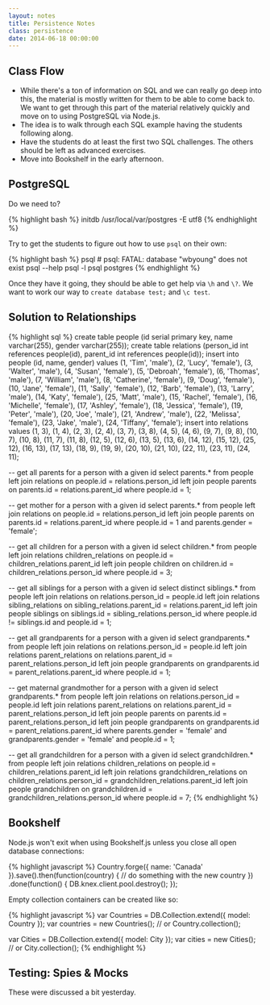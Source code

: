 ```yaml
---
layout: notes
title: Persistence Notes
class: persistence
date: 2014-06-18 00:00:00
---
```


## Class Flow

- While there's a ton of information on SQL and we can really go deep into
this, the material is mostly written for them to be able to come back to. We
want to get through this part of the material relatively quickly and move on
to using PostgreSQL via Node.js.
- The idea is to walk through each SQL example having the students following
along.
- Have the students do at least the first two SQL challenges. The others should
be left as advanced exercises.
- Move into Bookshelf in the early afternoon.

## PostgreSQL

Do we need to?

{% highlight bash %}
initdb /usr/local/var/postgres -E utf8
{% endhighlight %}

Try to get the students to figure out how to use `psql` on their own:

{% highlight bash %}
psql # psql: FATAL:  database "wbyoung" does not exist
psql --help
psql -l
psql postgres
{% endhighlight %}

Once they have it going, they should be able to get help via `\h` and `\?`. We
want to work our way to `create database test;` and `\c test`.

## Solution to Relationships

{% highlight sql %}
create table people (id serial primary key, name varchar(255), gender varchar(255));
create table relations (person_id int references people(id),  parent_id int references people(id));
insert into people (id, name, gender) values (1, 'Tim', 'male'), (2, 'Lucy', 'female'), (3, 'Walter', 'male'), (4, 'Susan', 'female'), (5, 'Debroah', 'female'), (6, 'Thomas', 'male'), (7, 'William', 'male'), (8, 'Catherine', 'female'), (9, 'Doug', 'female'), (10, 'Jane', 'female'), (11, 'Sally', 'female'), (12, 'Barb', 'female'), (13, 'Larry', 'male'), (14, 'Katy', 'female'), (25, 'Matt', 'male'), (15, 'Rachel', 'female'), (16, 'Michelle', 'female'), (17, 'Ashley', 'female'), (18, 'Jessica', 'female'), (19, 'Peter', 'male'), (20, 'Joe', 'male'), (21, 'Andrew', 'male'), (22, 'Melissa', 'female'), (23, 'Jake', 'male'), (24, 'Tiffany', 'female');
insert into relations values (1, 3), (1, 4), (2, 3), (2, 4), (3, 7), (3, 8), (4, 5), (4, 6), (9, 7), (9, 8), (10, 7), (10, 8), (11, 7), (11, 8), (12, 5), (12, 6), (13, 5), (13, 6), (14, 12), (15, 12), (25, 12), (16, 13), (17, 13), (18, 9), (19, 9), (20, 10), (21, 10), (22, 11), (23, 11), (24, 11);

-- get all parents for a person with a given id
select parents.*
from people
left join relations on people.id = relations.person_id
left join people parents on parents.id = relations.parent_id
where people.id = 1;

-- get mother for a person with a given id
select parents.*
from people
left join relations on people.id = relations.person_id
left join people parents on parents.id = relations.parent_id
where people.id = 1 and parents.gender = 'female';

-- get all children for a person with a given id
select children.*
from people
left join relations children_relations on people.id = children_relations.parent_id
left join people children on children.id = children_relations.person_id
where people.id = 3;

-- get all siblings for a person with a given id
select distinct siblings.*
from people
left join relations on relations.person_id = people.id
left join relations sibling_relations on sibling_relations.parent_id = relations.parent_id
left join people siblings on siblings.id = sibling_relations.person_id
where people.id != siblings.id and people.id = 1;

-- get all grandparents for a person with a given id
select grandparents.*
from people
left join relations on relations.person_id = people.id
left join relations parent_relations on relations.parent_id = parent_relations.person_id
left join people grandparents on grandparents.id = parent_relations.parent_id
where people.id = 1;

-- get maternal grandmother for a person with a given id
select grandparents.*
from people
left join relations on relations.person_id = people.id
left join relations parent_relations on relations.parent_id = parent_relations.person_id
left join people parents on parents.id = parent_relations.person_id
left join people grandparents on grandparents.id = parent_relations.parent_id
where parents.gender = 'female' and grandparents.gender = 'female' and people.id = 1;


-- get all grandchildren for a person with a given id
select grandchildren.*
from people
left join relations children_relations on people.id = children_relations.parent_id
left join relations grandchildren_relations on children_relations.person_id = grandchildren_relations.parent_id
left join people grandchildren on grandchildren.id = grandchildren_relations.person_id
where people.id = 7;
{% endhighlight %}

## Bookshelf

Node.js won't exit when using Bookshelf.js unless you close all open database
connections:

{% highlight javascript %}
Country.forge({ name: 'Canada' }).save().then(function(country) {
  // do something with the new country
})
.done(function() {
  DB.knex.client.pool.destroy();
});


Empty collection containers can be created like so:

{% highlight javascript %}
var Countries = DB.Collection.extend({
  model: Country
});
var countries = new Countries(); // or Country.collection();

var Cities = DB.Collection.extend({
  model: City
});
var cities = new Cities(); // or City.collection();
{% endhighlight %}


## Testing: Spies & Mocks

These were discussed a bit yesterday.

